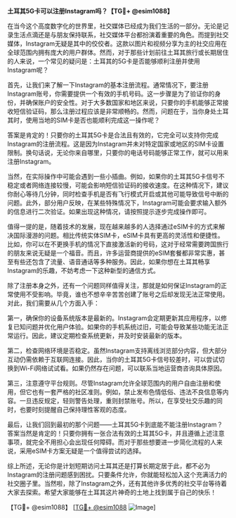 **土耳其5G卡可以注册Instagram吗？【TG💪+ @esim1088】**

在当今这个高度数字化的世界里，社交媒体已经成为我们生活的一部分。无论是记录生活点滴还是与朋友保持联系，社交媒体平台都扮演着重要的角色。而提到社交媒体，Instagram无疑是其中的佼佼者。这款以图片和视频分享为主的社交应用在全球范围内拥有庞大的用户群体。然而，对于那些计划前往土耳其旅行或长期居住的人来说，一个常见的疑问是：土耳其的5G卡是否能够顺利注册并使用Instagram呢？

首先，让我们来了解一下Instagram的基本注册流程。通常情况下，要注册Instagram账号，你需要提供一个有效的手机号码。这一步骤是为了验证你的身份，并确保账户的安全性。对于大多数国家和地区来说，只要你的手机能够正常接收短信验证码，那么注册过程应该是非常顺畅的。然而，问题在于，当你身处土耳其时，使用当地的SIM卡是否也能顺利完成这一操作呢？

答案是肯定的！只要你的土耳其5G卡是合法且有效的，它完全可以支持你完成Instagram的注册流程。这是因为Instagram并未对特定国家或地区的SIM卡设置限制。换句话说，无论你来自哪里，只要你的电话号码能够正常工作，就可以用来注册Instagram。

当然，在实际操作中可能会遇到一些小插曲。例如，如果你的土耳其5G卡信号不稳定或者网络连接较慢，可能会影响短信验证码的接收速度。在这种情况下，建议你耐心等待几分钟，同时检查手机是否有飞行模式开启或其他可能导致信号中断的问题。此外，部分用户反映，在某些特殊情况下，Instagram可能会要求输入额外的信息进行二次验证。如果出现这种情况，请按照提示逐步完成操作即可。

值得一提的是，随着技术的发展，现在越来越多的人选择通过eSIM卡的方式来解决国际漫游的问题。相比传统实体SIM卡，eSIM卡具有更高的灵活性和便捷性。比如，你可以在不更换手机的情况下直接激活新的号码，这对于经常需要跨国旅行的朋友来说无疑是一个福音。而且，许多运营商提供的eSIM套餐都非常实惠，甚至有些还包含了流量、语音通话等多种服务。因此，如果你想在土耳其畅享Instagram的乐趣，不妨考虑一下这种新型的通信方式。

除了注册本身之外，还有一个问题同样值得关注，那就是如何保证Instagram的正常使用不受影响。毕竟，谁也不想辛辛苦苦创建了账号之后却发现无法正常使用。对此，我们需要从几个方面入手：

第一，确保你的设备系统版本是最新的。Instagram会定期更新其应用程序，以修复已知问题并优化用户体验。如果你的手机系统过旧，可能会导致某些功能无法正常运行。因此，建议定期检查系统更新，并及时安装最新的版本。

第二，检查网络环境是否稳定。虽然Instagram支持离线浏览部分内容，但大部分互动仍需依赖于互联网连接。因此，当你的土耳其5G卡信号较差时，可以尝试切换到Wi-Fi网络试试看。如果仍然存在问题，可以联系当地运营商咨询具体原因。

第三，注意遵守平台规则。尽管Instagram允许全球范围内的用户自由注册和使用，但它也有一套严格的社区准则。例如，禁止发布色情低俗、违法不良信息等内容。一旦违反规定，轻则警告处理，重则封禁账号。所以，在享受社交乐趣的同时，也要时刻提醒自己保持理性客观的态度。

最后，让我们回到最初的那个问题——土耳其5G卡到底能不能注册Instagram？答案当然是肯定的！只要你拥有一张合法有效的土耳其5G卡，并且遵循上述注意事项，就完全不用担心会出现任何障碍。而对于那些想要进一步简化流程的人来说，采用eSIM卡方案无疑是一个值得尝试的选择。

综上所述，无论你是计划短期访问土耳其还是打算长期定居于此，都不必为Instagram的注册问题感到困扰。只要条件允许，你就能轻松加入这个充满活力的社交圈子里。当然啦，除了Instagram之外，还有其他许多优秀的社交平台等待着大家去探索。希望大家能够在土耳其这片神奇的土地上找到属于自己的快乐！

【TG💪+ @esim1088】 [[TG💪+ @esim1088](https://t.me/s/esim1088) ![Image](https://i.postimg.cc/4NQfJmqS/Snipaste-2025-05-13-00-14-12.png)]